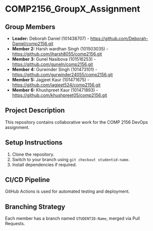# COMP2156_GroupX_Assignment

## Group Members
- **Leader:** Deborah Daniel (101438707) - https://github.com/Deborah-Daniel/comp2156.git
- **Member 2:** Harsh wardhan Singh (101503035) - https://github.com/iharsh8055/comp2156.git
- **Member 3:** Gunel Nasibova (101516253) - https://github.com/guneln/comp2156.git
- **Member 4:** Gurwinder Singh (101473101) - https://github.com/gurwinder24055/comp2156.git
- **Member 5:** Jagjeet Kaur (101471675) - https://github.com/jagjeet524/comp2156.git
- **Member 6:** Khushpreet Kaur (101471893) - https://github.com/khushpreet05/comp2156.git

## Project Description
This repository contains collaborative work for the COMP 2156 DevOps assignment.

## Setup Instructions
1. Clone the repository.
2. Switch to your branch using `git checkout studentid-name`.
3. Install dependencies if required.

## CI/CD Pipeline
GitHub Actions is used for automated testing and deployment.

## Branching Strategy
Each member has a branch named `STUDENTID-Name`, merged via Pull Requests.